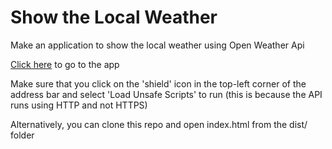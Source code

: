 # Show the Local Weather
Make an application to show the local weather using Open Weather Api

[Click here](https://arunkhanna00.github.io/freecodecamp-local-weather/) to go to the app 

Make sure that you click on the 'shield' icon in the top-left corner of the address bar and select 'Load Unsafe Scripts' to run (this is because the API runs using HTTP and not HTTPS)

Alternatively, you can clone this repo and open index.html from the dist/ folder


